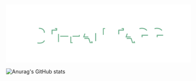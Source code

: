 <p align='center'>
<img src='animatedname.svg' width'800'/>
</p>


![Anurag's GitHub stats](https://github-readme-stats.vercel.app/api?username=anuraghazra&show_icons=true&theme=radical)
